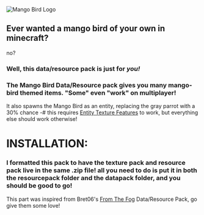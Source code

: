 ![Mango Bird Logo](https://cdn.modrinth.com/data/cached_images/473d6250869540a478f7ed885225d24be0420a60.png)

## Ever wanted a mango bird of your own in minecraft?
no?
### Well, this data/resource pack is just for _**you!**_

### The Mango Bird Data/Resource pack gives you many mango-bird themed items. "Some" even "work" on multiplayer!

It also spawns the Mango Bird as an entity, replacing the gray parrot with a 30% chance
-# this requires [Entity Texture Features](https://modrinth.com/mod/entitytexturefeatures) to work, but everything else should work otherwise!

# INSTALLATION:
### I formatted this pack to have the texture pack and resource pack live in the same .zip file! all you need to do is put it in both the resourcepack folder and the datapack folder, and you should be good to go!
This part was inspired from Bret06's [From The Fog](https://modrinth.com/datapack/from-the-fog) Data/Resource Pack, go give them some love!
